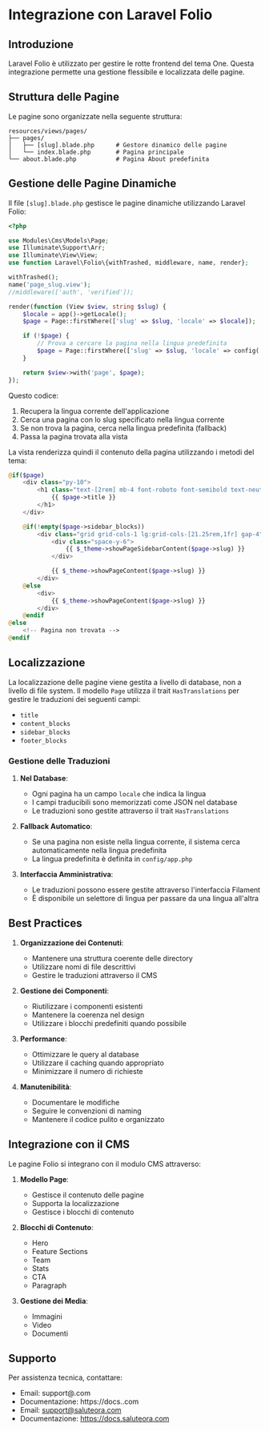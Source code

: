 # Integrazione con Laravel Folio

## Introduzione

Laravel Folio è utilizzato per gestire le rotte frontend del tema One. Questa integrazione permette una gestione flessibile e localizzata delle pagine.

## Struttura delle Pagine

Le pagine sono organizzate nella seguente struttura:

```
resources/views/pages/
├── pages/
│   ├── [slug].blade.php      # Gestore dinamico delle pagine
│   └── index.blade.php       # Pagina principale
└── about.blade.php           # Pagina About predefinita
```

## Gestione delle Pagine Dinamiche

Il file `[slug].blade.php` gestisce le pagine dinamiche utilizzando Laravel Folio:

```php
<?php

use Modules\Cms\Models\Page;
use Illuminate\Support\Arr;
use Illuminate\View\View;
use function Laravel\Folio\{withTrashed, middleware, name, render};

withTrashed();
name('page_slug.view');
//middleware(['auth', 'verified']);

render(function (View $view, string $slug) {
    $locale = app()->getLocale();
    $page = Page::firstWhere(['slug' => $slug, 'locale' => $locale]);

    if (!$page) {
        // Prova a cercare la pagina nella lingua predefinita
        $page = Page::firstWhere(['slug' => $slug, 'locale' => config('app.fallback_locale', 'en')]);
    }

    return $view->with('page', $page);
});
```

Questo codice:
1. Recupera la lingua corrente dell'applicazione
2. Cerca una pagina con lo slug specificato nella lingua corrente
3. Se non trova la pagina, cerca nella lingua predefinita (fallback)
4. Passa la pagina trovata alla vista

La vista renderizza quindi il contenuto della pagina utilizzando i metodi del tema:

```php
@if($page)
    <div class="py-10">
        <h1 class="text-[2rem] mb-4 font-roboto font-semibold text-neutral-5">
            {{ $page->title }}
        </h1>
    </div>

    @if(!empty($page->sidebar_blocks))
        <div class="grid grid-cols-1 lg:grid-cols-[21.25rem,1fr] gap-4">
            <div class="space-y-6">
                {{ $_theme->showPageSidebarContent($page->slug) }}
            </div>

            {{ $_theme->showPageContent($page->slug) }}
        </div>
    @else
        <div>
            {{ $_theme->showPageContent($page->slug) }}
        </div>
    @endif
@else
    <!-- Pagina non trovata -->
@endif
```

## Localizzazione

La localizzazione delle pagine viene gestita a livello di database, non a livello di file system. Il modello `Page` utilizza il trait `HasTranslations` per gestire le traduzioni dei seguenti campi:

- `title`
- `content_blocks`
- `sidebar_blocks`
- `footer_blocks`

### Gestione delle Traduzioni

1. **Nel Database**:
   - Ogni pagina ha un campo `locale` che indica la lingua
   - I campi traducibili sono memorizzati come JSON nel database
   - Le traduzioni sono gestite attraverso il trait `HasTranslations`

2. **Fallback Automatico**:
   - Se una pagina non esiste nella lingua corrente, il sistema cerca automaticamente nella lingua predefinita
   - La lingua predefinita è definita in `config/app.php`

3. **Interfaccia Amministrativa**:
   - Le traduzioni possono essere gestite attraverso l'interfaccia Filament
   - È disponibile un selettore di lingua per passare da una lingua all'altra

## Best Practices

1. **Organizzazione dei Contenuti**:
   - Mantenere una struttura coerente delle directory
   - Utilizzare nomi di file descrittivi
   - Gestire le traduzioni attraverso il CMS

2. **Gestione dei Componenti**:
   - Riutilizzare i componenti esistenti
   - Mantenere la coerenza nel design
   - Utilizzare i blocchi predefiniti quando possibile

3. **Performance**:
   - Ottimizzare le query al database
   - Utilizzare il caching quando appropriato
   - Minimizzare il numero di richieste

4. **Manutenibilità**:
   - Documentare le modifiche
   - Seguire le convenzioni di naming
   - Mantenere il codice pulito e organizzato

## Integrazione con il CMS

Le pagine Folio si integrano con il modulo CMS attraverso:

1. **Modello Page**:
   - Gestisce il contenuto delle pagine
   - Supporta la localizzazione
   - Gestisce i blocchi di contenuto

2. **Blocchi di Contenuto**:
   - Hero
   - Feature Sections
   - Team
   - Stats
   - CTA
   - Paragraph

3. **Gestione dei Media**:
   - Immagini
   - Video
   - Documenti

## Supporto

Per assistenza tecnica, contattare:
- Email: support@<nome progetto>.com
- Documentazione: https://docs.<nome progetto>.com 
- Email: support@saluteora.com
- Documentazione: https://docs.saluteora.com 
